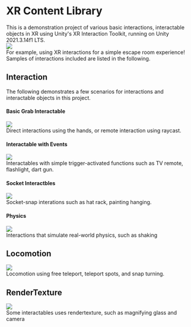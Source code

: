 # XR Content Library
This is a demonstration project of various basic interactions, interactable objects in XR using Unity's XR Interaction Toolkit, running on Unity 2021.3.14f1 LTS.  
![](img/escape.gif)  
For example, using XR interactions for a simple escape room experience! Samples of interactions included are listed in the following.  

## Interaction
The following demonstrates a few scenarios for interactions and interactable objects in this project.

#### Basic Grab Interactable
![](img/grab_ray.gif)  
Direct interactions using the hands, or remote interaction using raycast.

#### Interactable with Events
![](img/interactable.gif)  
Interactables with simple trigger-activated functions such as TV remote, flashlight, dart gun.

#### Socket Interactbles
![](img/socket.gif)  
Socket-snap interations such as hat rack, painting hanging.

#### Physics
![](img/physics.gif)  
Interactions that simulate real-world physics, such as shaking 

## Locomotion
![](img/teleport.gif)  
Locomotion using free teleport, teleport spots, and snap turning.

## RenderTexture
![](img/camera.gif)  
Some interactables uses rendertexture, such as magnifying glass and camera
